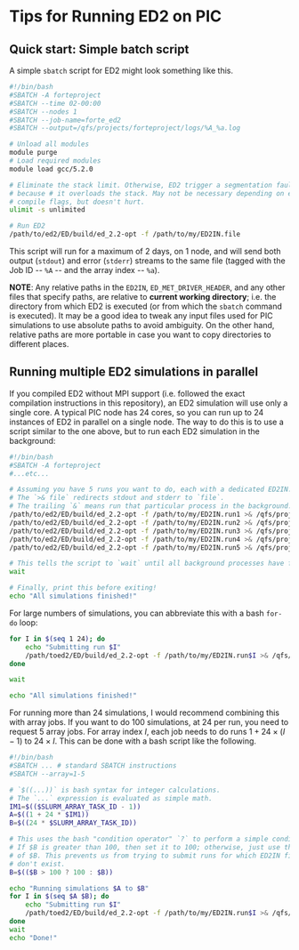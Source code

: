 # Tips for Running ED2 on PIC

## Quick start: Simple batch script

A simple `sbatch` script for ED2 might look something like this.

``` sh
#!/bin/bash
#SBATCH -A forteproject
#SBATCH --time 02-00:00
#SBATCH --nodes 1
#SBATCH --job-name=forte_ed2
#SBATCH --output=/qfs/projects/forteproject/logs/%A_%a.log

# Unload all modules
module purge
# Load required modules
module load gcc/5.2.0

# Eliminate the stack limit. Otherwise, ED2 trigger a segmentation fault
# because # it overloads the stack. May not be necessary depending on exact
# compile flags, but doesn't hurt.
ulimit -s unlimited

# Run ED2
/path/to/ed2/ED/build/ed_2.2-opt -f /path/to/my/ED2IN.file
```

This script will run for a maximum of 2 days, on 1 node, and will send both output (`stdout`) and error (`stderr`) streams to the same file (tagged with the Job ID -- `%A` -- and the array index -- `%a`).

**NOTE**: Any relative paths in the `ED2IN`, `ED_MET_DRIVER_HEADER`, and any other files that specify paths, are relative to **current working directory**; i.e. the directory from which ED2 is executed (or from which the `sbatch` command is executed).
It may be a good idea to tweak any input files used for PIC simulations to use absolute paths to avoid ambiguity.
On the other hand, relative paths are more portable in case you want to copy directories to different places.

## Running multiple ED2 simulations in parallel

If you compiled ED2 without MPI support (i.e. followed the exact compilation instructions in this repository), an ED2 simulation will use only a single core.
A typical PIC node has 24 cores, so you can run up to 24 instances of ED2 in parallel on a single node.
The way to do this is to use a script similar to the one above, but to run each ED2 simulation in the background:

``` sh
#!/bin/bash
#SBATCH -A forteproject
#...etc...

# Assuming you have 5 runs you want to do, each with a dedicated ED2IN.runX file
# The `>& file` redirects stdout and stderr to `file`.
# The trailing `&` means run that particular process in the background.
/path/to/ed2/ED/build/ed_2.2-opt -f /path/to/my/ED2IN.run1 >& /qfs/projects/forteproject/logs/run1.log &
/path/to/ed2/ED/build/ed_2.2-opt -f /path/to/my/ED2IN.run2 >& /qfs/projects/forteproject/logs/run2.log &
/path/to/ed2/ED/build/ed_2.2-opt -f /path/to/my/ED2IN.run3 >& /qfs/projects/forteproject/logs/run3.log &
/path/to/ed2/ED/build/ed_2.2-opt -f /path/to/my/ED2IN.run4 >& /qfs/projects/forteproject/logs/run4.log &
/path/to/ed2/ED/build/ed_2.2-opt -f /path/to/my/ED2IN.run5 >& /qfs/projects/forteproject/logs/run5.log &

# This tells the script to `wait` until all background processes have finished
wait

# Finally, print this before exiting!
echo "All simulations finished!"
```

For large numbers of simulations, you can abbreviate this with a bash `for-do` loop:

``` sh
for I in $(seq 1 24); do
    echo "Submitting run $I"
    /path/toed2/ED/build/ed_2.2-opt -f /path/to/my/ED2IN.run$I >& /qfs/projects/forteproject/logs/run$I.log &
done

wait

echo "All simulations finished!"
```

For running more than 24 simulations, I would recommend combining this with array jobs.
If you want to do 100 simulations, at 24 per run, you need to request 5 array jobs.
For array index $I$, each job needs to do runs $1 + 24 \times (I - 1)$ to $24 \times I$.
This can be done with a bash script like the following.

``` sh
#!/bin/bash
#SBATCH ... # standard SBATCH instructions
#SBATCH --array=1-5

# `$((...))` is bash syntax for integer calculations.
# The `...` expression is evaluated as simple math.
IM1=$(($SLURM_ARRAY_TASK_ID - 1))
A=$((1 + 24 * $IM1))
B=$((24 * $SLURM_ARRAY_TASK_ID))

# This uses the bash "condition operator" `?` to perform a simple conditional:
# If $B is greater than 100, then set it to 100; otherwise, just use the value
# of $B. This prevents us from trying to submit runs for which ED2IN files
# don't exist.
B=$(($B > 100 ? 100 : $B))

echo "Running simulations $A to $B"
for I in $(seq $A $B); do
    echo "Submitting run $I"
    /path/toed2/ED/build/ed_2.2-opt -f /path/to/my/ED2IN.run$I >& /qfs/projects/forteproject/logs/run$I.log &
done
wait
echo "Done!"
```
